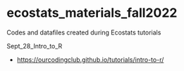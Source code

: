# ecostats_materials_fall2022
Codes and datafiles created during Ecostats tutorials 


Sept_28_Intro_to_R
- https://ourcodingclub.github.io/tutorials/intro-to-r/
